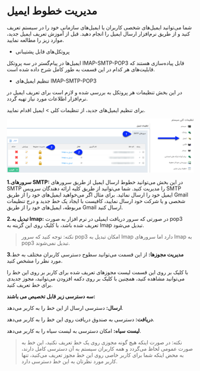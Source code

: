 # مدیریت خطوط ایمیل

شما می‌توانید ایمیل‌های شخصی کاربران یا ایمیل‌های سازمانی خود را در سیستم تعریف کنید و از طریق نرم‌افزار ارسال ایمیل را انجام دهید. قبل از آموزش تعریف ایمیل جدید، موارد زیز را مطالعه نمایید.

- پروتکل‌های قابل پشتیبانی

ایمیل‌ها در پیام‌گستر در سه پروتکل IMAP-SMTP-POP3 قابل پیاده‌سازی هستند که قابلیت‌های هر کدام در این قسمت به طور کامل شرح داده شده است.

-  تنظیم ایمیل‌های IMAP-SMTP-POP3

در این بخش تنظیمات هر پروتکل به بررسی شده و لازم است برای تعریف ایمیل در نرم‌افزار اطلاعات مورد نیاز تهیه گردد.
 

برای تنظیم ایمیل‌های جدید، از تنظیمات کلی > ایمیل اقدام نمایید.

![](mail1.png)

**1.سرورهای SMTP:** در این بخش می‌توانید خطوط ارسال ایمیل از طریق سرورهای SMTP را مدیریت کنید. شما می‌توانید از طریق کلیه ارائه دهندگان سرویس SMTP ایمیل خود را ارسال نمائید. برای مثال اگر می‌خواهید ایمیل‌های خود را از طریق Gmail شخصی و یا شرکت خود ارسال نمایید، کافیست با ایجاد یک خط جدید و درج تنظیمات مربوطه، ایمیل‌های خود را از طریق Gmail ارسال کنید.

**2.تبدیل به Imap:**
در صورتی که سرور دریافت ایمیلی در نرم افزار به صورت pop3 تعریف شده باشد، با کلیک روی این گزینه به Imap تبدیل می‌شود.

> نکته: توجه کنید که سرور pop3 امکان تبدیل به Imap دارد اما سرور‌های Imap به pop3 تبدیل نمی‌شوند.

**3.مدیریت مجوزها:** از این قسمت می‌توانید سطوح دسترسی کاربران مختلف به خط مورد نظر را مشخص کنید.

با کلیک بر روی این قسمت لیست مجوزهای تعریف شده برای کاربر  بر روی این خط را می‌توانید مشاهده کنید، همچنین با کلیک بر روی دکمه افزودن می‌توانید، مجوز جدیدی برای خط تعریف کنید.

**سه دسترسی زیر قابل تخصیص می باشند:**

**ارسال:** دسترسی ارسال از این خط را به کاربر می‌دهد.

**دریافت:** دسترسی به صندوق دریافت روی این خط را به کاربر می‌دهد.

**لیست سیاه:** امکان دسترسی به لیست سیاه را به کاربر می‌دهد.

> نکته: در صورت اینکه هیچ گونه مجوزی روی یک خط تعریف نکنید، این خط به صورت عمومی لحاظ می‌گردد و همه کاربران سیستم به آن دسترسی کامل دارند، به محض اینکه شما برای کاربر خاصی روی این خط مجوز تعریف می‌کنید، تنها کاربر مورد نظرتان به این خط دسترسی دارد.

